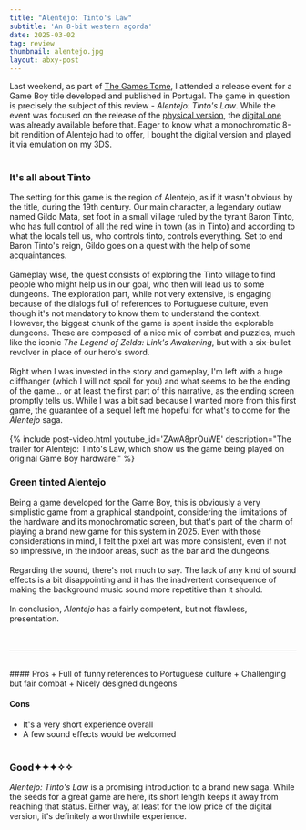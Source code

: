 ```yaml
---
title: "Alentejo: Tinto's Law"
subtitle: 'An 8-bit western açorda'
date: 2025-03-02
tag: review
thumbnail: alentejo.jpg
layout: abxy-post
---
```


Last weekend, as part of [The Games Tome](https://www.youtube.com/@TheGamesTome), I attended a release event for a Game Boy title developed and published in Portugal. The game in question is precisely the subject of this review - _Alentejo: Tinto's Law_. While the event was focused on the release of the [physical version](https://teknamic.com/product/alentejo-tintos-law/), the [digital one](https://loadingstudios.itch.io/alentejo-tintos-law-standardedition) was already available before that. Eager to know what a monochromatic 8-bit rendition of Alentejo had to offer, I bought the digital version and played it via emulation on my 3DS.
<br><br>

### It's all about Tinto

The setting for this game is the region of Alentejo, as if it wasn't obvious by the title, during the 19th century. Our main character, a legendary outlaw named Gildo Mata, set foot in a small village ruled by the tyrant Baron Tinto, who has full control of all the red wine in town (as in Tinto) and according to what the locals tell us, who controls tinto, controls everything. Set to end Baron Tinto's reign, Gildo goes on a quest with the help of some acquaintances.
<br><br>
Gameplay wise, the quest consists of exploring the Tinto village to find people who might help us in our goal, who then will lead us to some dungeons. The exploration part, while not very extensive, is engaging because of the dialogs full of references to Portuguese culture, even though it's not mandatory to know them to understand the context. However, the biggest chunk of the game is spent inside the explorable dungeons. These are composed of a nice mix of combat and puzzles, much like the iconic _The Legend of Zelda: Link's Awakening_, but with a six-bullet revolver in place of our hero's sword.
<br><br>
Right when I was invested in the story and gameplay, I'm left with a huge cliffhanger (which I will not spoil for you) and what seems to be the ending of the game... or at least the first part of this narrative, as the ending screen promptly tells us. While I was a bit sad because I wanted more from this first game, the guarantee of a sequel left me hopeful for what's to come for the _Alentejo_ saga.
<br><br>
{% include post-video.html youtube_id='ZAwA8prOuWE' description="The trailer for Alentejo: Tinto's Law, which show us the game being played on original Game Boy hardware." %}
<br>

### Green tinted Alentejo

Being a game developed for the Game Boy, this is obviously a very simplistic game from a graphical standpoint, considering the limitations of the hardware and its monochromatic screen, but that's part of the charm of playing a brand new game for this system in 2025. Even with those considerations in mind, I felt the pixel art was more consistent, even if not so impressive, in the indoor areas, such as the bar and the dungeons.
<br><br>
Regarding the sound, there's not much to say. The lack of any kind of sound effects is a bit disappointing and it has the inadvertent consequence of making the background music sound more repetitive than it should.
<br><br>
In conclusion, _Alentejo_ has a fairly competent, but not flawless, presentation.
<br><br><br>


***
<br>
#### Pros
+ Full of funny references to Portuguese culture
+ Challenging but fair combat
+ Nicely designed dungeons

#### Cons
+ It's a very short experience overall
+ A few sound effects would be welcomed
<br><br>

### Good<span class="u-ft-sans">✦✦✦✧✧</span>

_Alentejo: Tinto's Law_ is a promising introduction to a brand new saga. While the seeds for a great game are here, its short length keeps it away from reaching that status. Either way, at least for the low price of the digital version, it's definitely a worthwhile experience.
<br><br>

